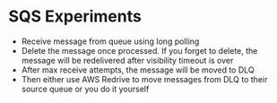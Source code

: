 # SQS Experiments
* Receive message from queue using long polling
* Delete the message once processed. If you forget to delete, the message will be redelivered after visibility timeout is over
* After max receive attempts, the message will be moved to DLQ
* Then either use AWS Redrive to move messages from DLQ to their source queue or you do it yourself
